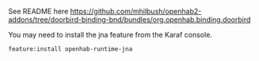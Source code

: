 
See README here
https://github.com/mhilbush/openhab2-addons/tree/doorbird-binding-bnd/bundles/org.openhab.binding.doorbird

You may need to install the jna feature from the Karaf console.
```
feature:install openhab-runtime-jna
```

